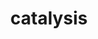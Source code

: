 ---
layout: profiles
permalink: /people/
title: catalysis
description: Media and Impact Achieved
nav: true
nav_order: 6

profiles:
  # if you want to include more than one profile, just replicate the following block
  # and create one content file for each profile inside _pages/
  - align: right
    image: catalysis.png
    content: catalysis_1.md
    image_circular: false # crops the image to make it circular
    more_info: 

  - align: left
    image: 
    content: catalysis_2.md
    image_circular: false # crops the image to make it circular
    more_info: 
---